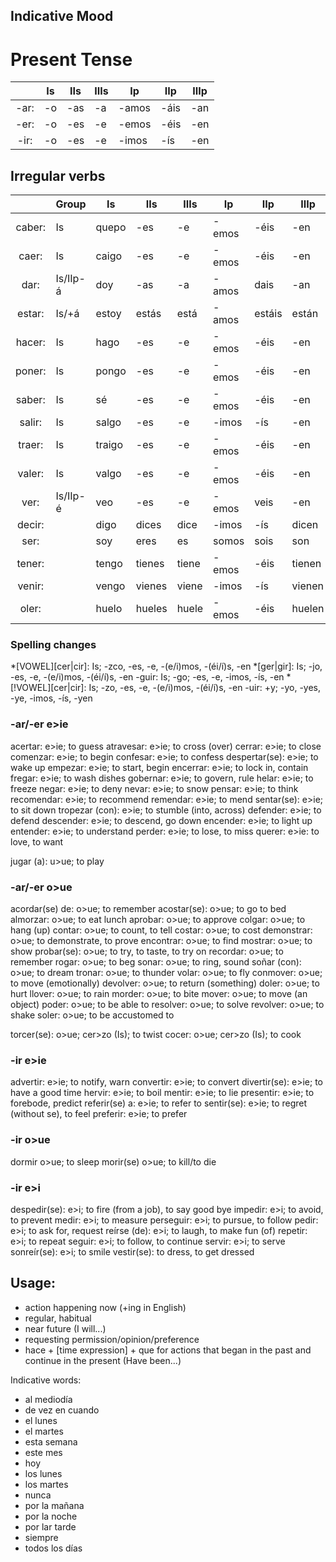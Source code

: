 ## Indicative Mood

# Present Tense

|      | Is| IIs| IIIs|  Ip  |  IIp| IIIp|
|:----:|---|----|-----|------|-----|-----|
| -ar: | -o| -as|   -a| -amos| -áis|  -an|
| -er: | -o| -es|   -e| -emos| -éis|  -en|
| -ir: | -o| -es|   -e| -imos|  -ís|  -en|

## Irregular verbs

|        | Group    | Is     | IIs   | IIIs  |  Ip    |  IIp   | IIIp   | Meaning
| :----: |----------|------  |------ |------ |--------|--------|--------| ------
| caber: | Is       | quepo  | -es   | -e    | -emos  | -éis   | -en    |
| caer:  | Is       | caigo  | -es   | -e    | -emos  | -éis   | -en    |
| dar:   | Is/IIp-á | doy    | -as   | -a    | -amos  | dais   | -an    |
| estar: | Is/+á    | estoy  | estás | está  | -amos  | estáis | están  |
| hacer: | Is       | hago   | -es   | -e    | -emos  | -éis   | -en    |
| poner: | Is       | pongo  | -es   | -e    | -emos  | -éis   | -en    |
| saber: | Is       | sé     | -es   | -e    | -emos  | -éis   | -en    |
| salir: | Is       | salgo  | -es   | -e    | -imos  | -ís    | -en    |
| traer: | Is       | traigo | -es   | -e    | -emos  | -éis   | -en    |
| valer: | Is       | valgo  | -es   | -e    | -emos  | -éis   | -en    |
| ver:   | Is/IIp-é | veo    | -es   | -e    | -emos  | veis   | -en    |
| decir: |          | digo   | dices  | dice  | -imos | -ís    | dicen  |
| ser:   |          | soy    | eres   | es    | somos | sois   | son    |
| tener: |          | tengo  | tienes | tiene | -emos | -éis   | tienen |
| venir: |          | vengo  | vienes | viene | -imos | -ís    | vienen |
| oler:  |          | huelo  | hueles | huele | -emos | -éis   | huelen | to smell

### Spelling changes
*[VOWEL][cer|cir]: Is; -zco, -es, -e, -(e/i)mos, -(éi/í)s, -en
*[ger|gir]: Is; -jo, -es, -e, -(e/i)mos, -(éi/í)s, -en
-guir: Is; -go; -es, -e, -imos, -ís, -en
*[!VOWEL][cer|cir]: Is; -zo, -es, -e, -(e/i)mos, -(éi/í)s, -en
-uir: +y; -yo, -yes, -ye, -imos, -ís, -yen

### -ar/-er e>ie
acertar: e>ie; to guess
atravesar: e>ie; to cross (over)
cerrar: e>ie; to close
comenzar: e>ie; to begin
confesar: e>ie; to confess
despertar(se): e>ie; to wake up
empezar: e>ie; to start, begin
encerrar: e>ie; to lock in, contain
fregar: e>ie; to wash dishes
gobernar: e>ie; to govern, rule
helar: e>ie; to freeze
negar: e>ie; to deny
nevar: e>ie; to snow
pensar: e>ie; to think
recomendar: e>ie; to recommend
remendar: e>ie; to mend
sentar(se): e>ie; to sit down
tropezar (con): e>ie; to stumble (into, across)
defender: e>ie; to defend
descender: e>ie; to descend, go down
encender: e>ie; to light up
entender: e>ie; to understand
perder: e>ie; to lose, to miss
querer: e>ie: to love, to want

jugar (a): u>ue; to play

### -ar/-er o>ue
acordar(se) de: o>ue; to remember
acostar(se): o>ue; to go to bed
almorzar: o>ue; to eat lunch
aprobar: o>ue; to approve
colgar: o>ue; to hang (up)
contar: o>ue; to count, to tell
costar: o>ue; to cost
demonstrar: o>ue; to demonstrate, to prove
encontrar: o>ue; to find
mostrar: o>ue; to show
probar(se): o>ue; to try, to taste, to try on
recordar: o>ue; to remember
rogar: o>ue; to beg
sonar: o>ue; to ring, sound
soñar (con): o>ue; to dream
tronar: o>ue; to thunder
volar: o>ue; to fly
conmover: o>ue; to move (emotionally)
devolver: o>ue; to return (something)
doler: o>ue; to hurt
llover: o>ue; to rain
morder: o>ue; to bite
mover: o>ue; to move (an object)
poder: o>ue; to be able to
resolver: o>ue; to solve
revolver: o>ue; to shake
soler: o>ue; to be accustomed to

torcer(se): o>ue; cer>zo (Is); to twist
cocer: o>ue; cer>zo (Is); to cook

### -ir e>ie

advertir: e>ie; to notify, warn
convertir: e>ie; to convert
divertir(se): e>ie; to have a good time
hervir: e>ie; to boil
mentir: e>ie; to lie
presentir: e>ie; to forebode, predict
referir(se) a: e>ie; to refer to
sentir(se): e>ie; to regret (without se), to feel
preferir: e>ie; to prefer


### -ir o>ue
dormir o>ue; to sleep
morir(se) o>ue; to kill/to die

### -ir e>i
despedir(se): e>i; to fire (from a job), to say good bye
impedir: e>i; to avoid, to prevent
medir: e>i; to measure
perseguir: e>i; to pursue, to follow
pedir: e>i; to ask for, request
reírse (de): e>i; to laugh, to make fun (of)
repetir: e>i; to repeat
seguir: e>i; to follow, to continue
servir: e>i; to serve
sonreír(se): e>i; to smile
vestir(se): to dress, to get dressed

## Usage:

* action happening now (+ing in English)
* regular, habitual
* near future (I will...)
* requesting permission/opinion/preference
* hace + [time expression] + que for actions that began in the past and
  continue in the present (Have been...)

Indicative words:

* al mediodía
* de vez en cuando
* el lunes
* el martes
* esta semana
* este mes
* hoy
* los lunes
* los martes
* nunca
* por la mañana
* por la noche
* por lar tarde
* siempre
* todos los días
